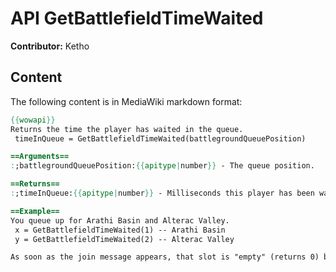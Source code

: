 # API GetBattlefieldTimeWaited

**Contributor:** Ketho

## Content

The following content is in MediaWiki markdown format:

```mediawiki
{{wowapi}}
Returns the time the player has waited in the queue.
 timeInQueue = GetBattlefieldTimeWaited(battlegroundQueuePosition)

==Arguments==
:;battlegroundQueuePosition:{{apitype|number}} - The queue position.

==Returns==
:;timeInQueue:{{apitype|number}} - Milliseconds this player has been waiting in the queue

==Example==
You queue up for Arathi Basin and Alterac Valley.
 x = GetBattlefieldTimeWaited(1) -- Arathi Basin
 y = GetBattlefieldTimeWaited(2) -- Alterac Valley

As soon as the join message appears, that slot is "empty" (returns 0) but they are not reordered, queuing up again will use the lowest slot available.
```